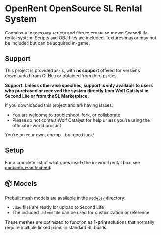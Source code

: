 # OpenRent OpenSource SL Rental System
 Contains all necessary scripts and files to create your own SecondLife rental system. Scripts and OBJ files are included. Textures may or may not be included but can be acquired in-game.

 ## Support

This project is provided as-is, with **no support** offered for versions downloaded from GitHub or obtained from third parties.

**Support: Unless otherwise specified, support is only available to users who purchased or received the system directly from Wolf Catalyst in Second Life or from the SL Marketplace.**

If you downloaded this project and are having issues:
- You are welcome to troubleshoot, fork, or collaborate
- Please do not contact Wolf Catalyst for help unless you're using the official in-world product

You're on your own, champ—but good luck!

## Setup

For a complete list of what goes inside the in-world rental box, see [contents_manifest.md](./rental-box-contents.md).

## 📦 Models

Prebuilt mesh models are available in the [`models/`](./models) directory:

- `.dae` files are ready for upload to Second Life
- The included `.blend` file can be used for customization or reference

These meshes are optimized to function as **1-prim** solutions that normally require multiple linked prims in standard SL builds.
